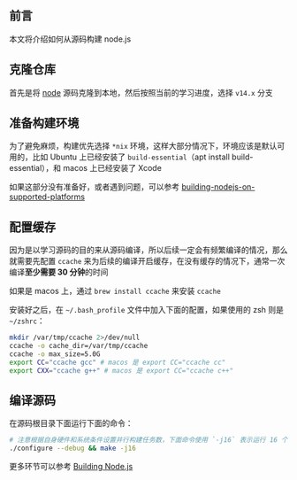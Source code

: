 ## 前言

本文将介绍如何从源码构建 node.js

## 克隆仓库

首先是将 [node](https://github.com/nodejs/node) 源码克隆到本地，然后按照当前的学习进度，选择 `v14.x` 分支

## 准备构建环境

为了避免麻烦，构建优先选择 `*nix` 环境，这样大部分情况下，环境应该是默认可用的，比如 Ubuntu 上已经安装了 `build-essential`（apt install build-essential），和 macos 上已经安装了 Xcode

如果这部分没有准备好，或者遇到问题，可以参考 [building-nodejs-on-supported-platforms](https://github.com/nodejs/node/blob/master/BUILDING.md#building-nodejs-on-supported-platforms)

## 配置缓存

因为是以学习源码的目的来从源码编译，所以后续一定会有频繁编译的情况，那么就需要先配置 `ccache` 来为后续的编译开启缓存，在没有缓存的情况下，通常一次编译**至少需要 30 分钟**的时间

如果是 macos 上，通过 `brew install ccache` 来安装 `ccache`

安装好之后，在 `~/.bash_profile` 文件中加入下面的配置，如果使用的 zsh 则是 `~/zshrc`：

```bash
mkdir /var/tmp/ccache 2>/dev/null
ccache -o cache_dir=/var/tmp/ccache
ccache -o max_size=5.0G
export CC="ccache gcc" # macos 是 export CC="ccache cc"
export CXX="ccache g++" # macos 是 export CC="ccache c++"
```

## 编译源码

在源码根目录下面运行下面的命令：

```bash
# 注意根据自身硬件和系统条件设置并行构建任务数，下面命令使用 `-j16` 表示运行 16 个并行构建任务
./configure --debug && make -j16
```

更多环节可以参考 [Building Node.js](https://github.com/nodejs/node/blob/master/BUILDING.md#building-nodejs-on-supported-platforms)
